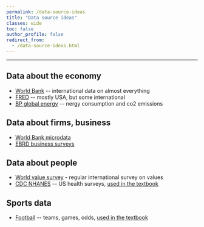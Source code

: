 ```yaml
---
permalink: /data-source-ideas
title: "Data source ideas"
classes: wide
toc: false
author_profile: false
redirect_from:
  - /data-source-ideas.html
---
```

___


## Data about the economy

* [World Bank](https://data.worldbank.org/) -- international data on almost everything
* [FRED]( https://fred.stlouisfed.org/) -- mostly USA, but some international
* [BP global energy](https://www.bp.com/en/global/corporate/energy-economics/statistical-review-of-world-energy.html) -- nergy consumption and co2 emissions

## Data about firms, business

* [World Bank microdata](https://microdata.worldbank.org/index.php/home)
* [EBRD business surveys](https://www.beeps-ebrd.com/)

## Data about people
* [World value survey](https://www.worldvaluessurvey.org/wvs.jsp) - regular international survey on values
* [CDC NHANES](https://www.cdc.gov/nchs/nhanes/index.htm) -- US health surveys, [used in the textbook](/casestudies/#ch19a-food-and-health)


## Sports data
 * [Football](https://football-data.co.uk/) -- teams, games, odds, [used in the textbook](/casestudies/#ch24-estimating-the-impact-of-replacing-football-team-managers)



